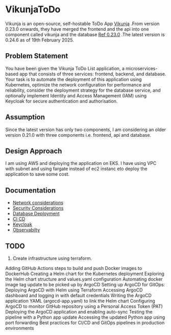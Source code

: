 # VikunjaToDo
Vikunja is an open-source, self-hostable ToDo App [Vikunja](https://vikunja.io) .From version 0.23.0 onwards, they have merged the frontend and the api into one component called vikunja and the database [Ref 0.23.0](https://vikunja.io/changelog/whats-new-in-vikunja-0.23.0/) .The latest version is 0.24.6 as of 19th February 2025.

## Problem Statement
You have been given the Vikunja ToDo List application, a microservices-based app that consists of three services: frontend, backend, and database. Your task is to automate the deployment of this application using Kubernetes, optimize the network configuration for performance and reliability, consider the deployment strategy for the database service, and optionally implement Identity and Access Management (IAM) using Keycloak for secure authentication and authorisation.

## Assumption 
Since the latest version has only two components, I am considering an older version 0.21.0 with three components i.e. frontend, api and database.

## Design Approach
I am using AWS and deploying the application on EKS. I have using VPC with subnet and using fargate instead of ec2 instanc eto deploy the application to save some cost.  


## Documentation

- [Network considerations](README-NetworkConsiderations.md)
- [Security Considerations](README-SecurityConsiderations.md)
- [Database Deployment](README-DatabaseDeployment.md)
- [CI CD](README-CiCd.md)
- [Keycloak](README-Keycloak.md)
- [Observabilty](README-Observabilty.md) 


## TODO

1. Create infrastructure using terraform.

Adding GitHub Actions steps to build and push Docker images to DockerHub
Creating a Helm chart for the Kubernetes deployment
Exploring the Helm chart structure and values.yaml configuration
Automating docker image tag update to be picked up by ArgoCD
Setting up ArgoCD for GitOps: Deploying ArgoCD with Helm using Terraform
Accessing ArgoCD dashboard and logging in with default credentials
Writing the ArgoCD application YAML (argocd-app.yaml) to link the Helm chart
Configuring ArgoCD to monitor GitHub repository using a Personal Access Token (PAT)
Deploying the ArgoCD application and enabling auto-sync
Testing the pipeline with a Python app update
Accessing the updated Python app using port forwarding
Best practices for CI/CD and GitOps pipelines in production environments
